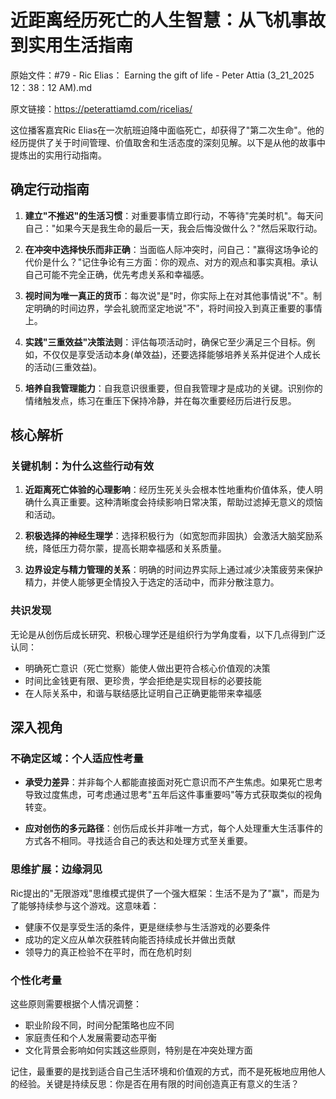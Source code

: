 # 近距离经历死亡的人生智慧：从飞机事故到实用生活指南

原始文件：#79 - Ric Elias： Earning the gift of life - Peter Attia (3_21_2025 12：38：12 AM).md

原文链接：https://peterattiamd.com/ricelias/

这位播客嘉宾Ric Elias在一次航班迫降中面临死亡，却获得了"第二次生命"。他的经历提供了关于时间管理、价值取舍和生活态度的深刻见解。以下是从他的故事中提炼出的实用行动指南。

## 确定行动指南

1. **建立"不推迟"的生活习惯**：对重要事情立即行动，不等待"完美时机"。每天问自己："如果今天是我生命的最后一天，我会后悔没做什么？"然后采取行动。

2. **在冲突中选择快乐而非正确**：当面临人际冲突时，问自己："赢得这场争论的代价是什么？"记住争论有三方面：你的观点、对方的观点和事实真相。承认自己可能不完全正确，优先考虑关系和幸福感。

3. **视时间为唯一真正的货币**：每次说"是"时，你实际上在对其他事情说"不"。制定明确的时间边界，学会礼貌而坚定地说"不"，将时间投入到真正重要的事情上。

4. **实践"三重效益"决策法则**：评估每项活动时，确保它至少满足三个目标。例如，不仅仅是享受活动本身(单效益)，还要选择能够培养关系并促进个人成长的活动(三重效益)。

5. **培养自我管理能力**：自我意识很重要，但自我管理才是成功的关键。识别你的情绪触发点，练习在重压下保持冷静，并在每次重要经历后进行反思。

## 核心解析

### 关键机制：为什么这些行动有效

1. **近距离死亡体验的心理影响**：经历生死关头会根本性地重构价值体系，使人明确什么真正重要。这种清晰度会持续影响日常决策，帮助过滤掉无意义的烦恼和活动。

2. **积极选择的神经生理学**：选择积极行为（如宽恕而非固执）会激活大脑奖励系统，降低压力荷尔蒙，提高长期幸福感和关系质量。

3. **边界设定与精力管理的关系**：明确的时间边界实际上通过减少决策疲劳来保护精力，并使人能够更全情投入于选定的活动中，而非分散注意力。

### 共识发现

无论是从创伤后成长研究、积极心理学还是组织行为学角度看，以下几点得到广泛认同：

- 明确死亡意识（死亡觉察）能使人做出更符合核心价值观的决策
- 时间比金钱更有限、更珍贵，学会拒绝是实现目标的必要技能
- 在人际关系中，和谐与联结感比证明自己正确更能带来幸福感

## 深入视角

### 不确定区域：个人适应性考量

- **承受力差异**：并非每个人都能直接面对死亡意识而不产生焦虑。如果死亡思考导致过度焦虑，可考虑通过思考"五年后这件事重要吗"等方式获取类似的视角转变。

- **应对创伤的多元路径**：创伤后成长并非唯一方式，每个人处理重大生活事件的方式各不相同。寻找适合自己的表达和处理方式至关重要。

### 思维扩展：边缘洞见

Ric提出的"无限游戏"思维模式提供了一个强大框架：生活不是为了"赢"，而是为了能够持续参与这个游戏。这意味着：

- 健康不仅是享受生活的条件，更是继续参与生活游戏的必要条件
- 成功的定义应从单次获胜转向能否持续成长并做出贡献
- 领导力的真正检验不在平时，而在危机时刻

### 个性化考量

这些原则需要根据个人情况调整：

- 职业阶段不同，时间分配策略也应不同
- 家庭责任和个人发展需要动态平衡
- 文化背景会影响如何实践这些原则，特别是在冲突处理方面

记住，最重要的是找到适合自己生活环境和价值观的方式，而不是死板地应用他人的经验。关键是持续反思：你是否在用有限的时间创造真正有意义的生活？